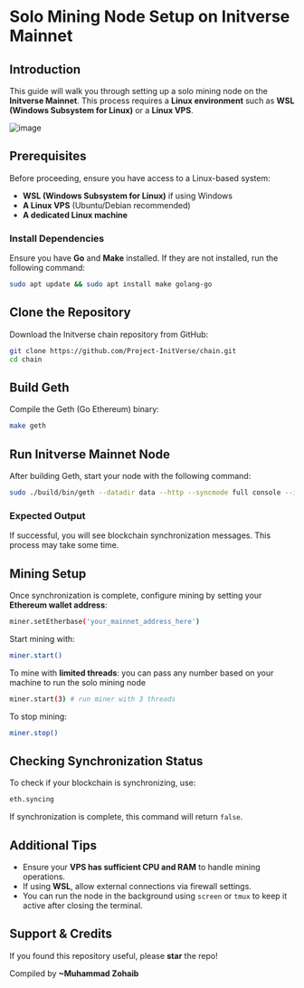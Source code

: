 # Solo Mining Node Setup on Initverse Mainnet

## Introduction
This guide will walk you through setting up a solo mining node on the **Initverse Mainnet**. This process requires a **Linux environment** such as **WSL (Windows Subsystem for Linux)** or a **Linux VPS**.

![image](https://github.com/user-attachments/assets/1805a025-6f6a-4768-b6d4-b41cd1e93aa8)

## Prerequisites
Before proceeding, ensure you have access to a Linux-based system:
- **WSL (Windows Subsystem for Linux)** if using Windows
- **A Linux VPS** (Ubuntu/Debian recommended)
- **A dedicated Linux machine**

### Install Dependencies
Ensure you have **Go** and **Make** installed. If they are not installed, run the following command:
```sh
sudo apt update && sudo apt install make golang-go
```

## Clone the Repository
Download the Initverse chain repository from GitHub:
```sh
git clone https://github.com/Project-InitVerse/chain.git
cd chain
```

## Build Geth
Compile the Geth (Go Ethereum) binary:
```sh
make geth
```

## Run Initverse Mainnet Node
After building Geth, start your node with the following command:
```sh
sudo ./build/bin/geth --datadir data --http --syncmode full console --ipcpath /tmp/geth.ipc
```
### Expected Output
If successful, you will see blockchain synchronization messages. This process may take some time.

## Mining Setup
Once synchronization is complete, configure mining by setting your **Ethereum wallet address**:
```sh
miner.setEtherbase('your_mainnet_address_here')
```
Start mining with:
```sh
miner.start()
```
To mine with **limited threads**:
you can pass any number based on your machine to run the solo mining node
```sh
miner.start(3) # run miner with 3 threads
```
To stop mining:
```sh
miner.stop()
```

## Checking Synchronization Status
To check if your blockchain is synchronizing, use:
```sh
eth.syncing
```
If synchronization is complete, this command will return `false`.

## Additional Tips
- Ensure your **VPS has sufficient CPU and RAM** to handle mining operations.
- If using **WSL**, allow external connections via firewall settings.
- You can run the node in the background using `screen` or `tmux` to keep it active after closing the terminal.

## Support & Credits
If you found this repository useful, please **star** the repo!

Compiled by **~Muhammad Zohaib**
